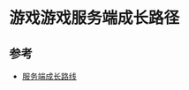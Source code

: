 # 游戏游戏服务端成长路径



## 参考

- [服务端成长路线](https://github.com/luopeiyu/million_game_server/wiki/%E6%9C%8D%E5%8A%A1%E7%AB%AF%E6%88%90%E9%95%BF%E8%B7%AF%E7%BA%BF)